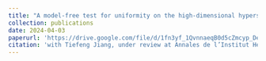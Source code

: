 ```yaml
---
title: "A model-free test for uniformity on the high-dimensional hyperspheres"
collection: publications
date: 2024-04-03
paperurl: 'https://drive.google.com/file/d/1fn3yf_1QvnnaeqB0d5cZmcyp_DeL30sK/view'
citation: 'with Tiefeng Jiang, under review at Annales de l’Institut Henri Poincare (B) Probabilites et Statistiques.'
---
```

